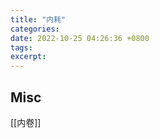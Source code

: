 ```yaml
---
title: "内耗"
categories: 
date: 2022-10-25 04:26:36 +0800
tags: 
excerpt: 
---
```













## Misc

[[内卷]]


